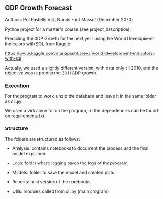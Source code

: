 ## GDP Growth Forecast

Authors: Pol Pastells Vilà, Narcís Font Massot (December 2020)

Python project for a master's course (see project\_description):

Predicting the GDP Growth for the next year using the World Development Indicators with SQL from Kaggle:

https://www.kaggle.com/mariapushkareva/world-development-indicators-with-sql

Actually, we used a slightly different version, with data only till 2010, and the objective was to predict the 2011 GDP growth.

### Execution

For the program to work, unzip the database and leave it in the same folder as cli.py.

We used a virtualenv to run the program, all the dependencies can be found on requirements.txt.

### Structure

The folders are structured as follows:

+ Analysis: contains notebooks to document the process and the final model explained.

+ Logs: folder where logging saves the logs of the program.

+ Models: folder to save the model and created plots.

+ Reports: html version of the notebooks.

+ Utils: modules called from cli.py (main program)


